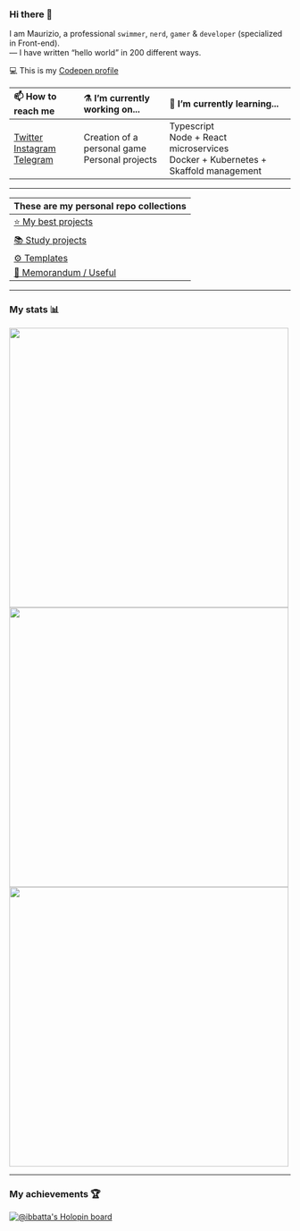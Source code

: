 ### Hi there 👋

I am Maurizio, a professional `swimmer`, `nerd`, `gamer` & `developer` (specialized in Front-end).
<br/>
— I have written “hello world” in 200 different ways.

💻 This is my [Codepen profile](https://codepen.io/ibbatta/)

|📫 How to reach me |⚗️ I’m currently working on... |🌱 I’m currently learning... |
|:-------|:----------|:----------|
|[Twitter](https://twitter.com/battago)<br/>[Instagram](https://twitter.com/ibbatta)</br>[Telegram](https://t.me/ibbatta) | Creation of a personal game <br> Personal projects | Typescript <br> Node + React microservices <br> Docker + Kubernetes + Skaffold management |

---

| These are my personal repo collections |
|:----------|
| [⭐ My best projects](https://github.com/stars/ibbatta/lists/my-best-projects) |
| [📚 Study projects](https://github.com/stars/ibbatta/lists/study-projects) |
| [⚙️ Templates](https://github.com/stars/ibbatta/lists/templates) |
| [📄 Memorandum / Useful](https://github.com/stars/ibbatta/lists/memorandum-useful) |

---

### My stats 📊
<img width=500 src='https://github-readme-stats.vercel.app/api?username=ibbatta&theme=omni&show_icons=true&count_private=true' />
<img width=500 src='https://github-readme-streak-stats.herokuapp.com/?user=ibbatta&theme=omni' />
<img width=500 src='https://github-readme-stats.vercel.app/api/top-langs/?username=ibbatta&theme=omni&show_icons=true&layout=compact' />


---

### My achievements 🏆

[![@ibbatta's Holopin board](https://holopin.io/api/user/board?user=ibbatta)](https://holopin.io/@ibbatta)

<!--
- ⚡ Fun facts: _Do developers have fun facts?_

**ibbatta/ibbatta** is a ✨ _special_ ✨ repository because its `README.md` (this file) appears on your GitHub profile.

Here are some ideas to get you started:

- 🔭 I’m currently working on ...
- 🌱 I’m currently learning ...
- 👯 I’m looking to collaborate on ...
- 🤔 I’m looking for help with ...
- 💬 Ask me about ...
- 📫 How to reach me: ...
- 😄 Pronouns: ...
- ⚡ Fun fact: ...
-->
